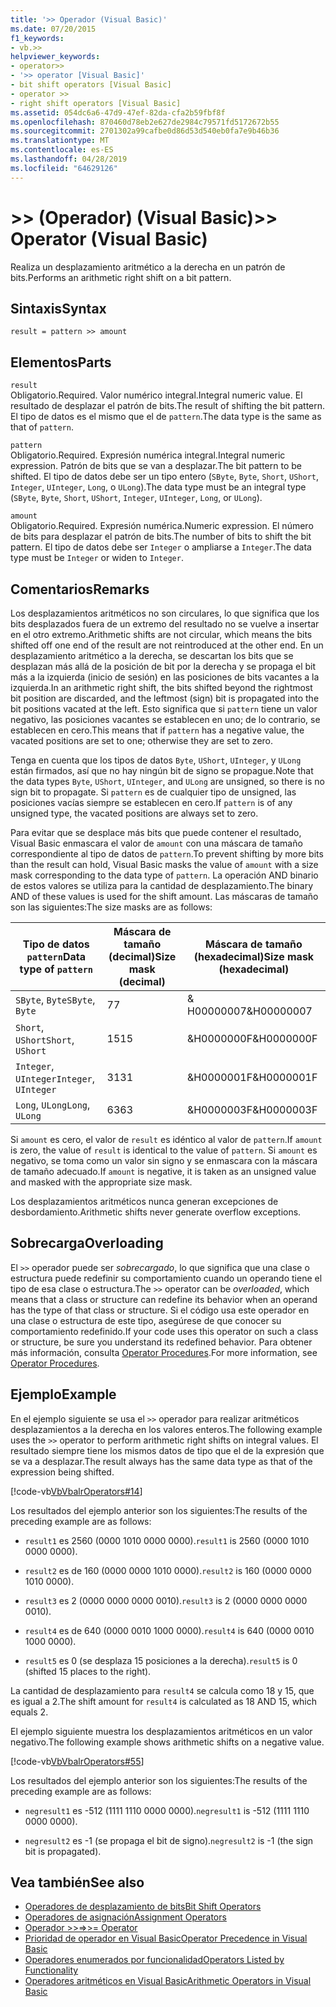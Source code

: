 ```yaml
---
title: '>> Operador (Visual Basic)'
ms.date: 07/20/2015
f1_keywords:
- vb.>>
helpviewer_keywords:
- operator>>
- '>> operator [Visual Basic]'
- bit shift operators [Visual Basic]
- operator >>
- right shift operators [Visual Basic]
ms.assetid: 054dc6a6-47d9-47ef-82da-cfa2b59fbf8f
ms.openlocfilehash: 870460d78eb2e627de2984c79571fd5172672b55
ms.sourcegitcommit: 2701302a99cafbe0d86d53d540eb0fa7e9b46b36
ms.translationtype: MT
ms.contentlocale: es-ES
ms.lasthandoff: 04/28/2019
ms.locfileid: "64629126"
---
```

# <a name="-operator-visual-basic"></a><span data-ttu-id="94dd4-102">>> (Operador) (Visual Basic)</span><span class="sxs-lookup"><span data-stu-id="94dd4-102">>> Operator (Visual Basic)</span></span>
<span data-ttu-id="94dd4-103">Realiza un desplazamiento aritmético a la derecha en un patrón de bits.</span><span class="sxs-lookup"><span data-stu-id="94dd4-103">Performs an arithmetic right shift on a bit pattern.</span></span>  
  
## <a name="syntax"></a><span data-ttu-id="94dd4-104">Sintaxis</span><span class="sxs-lookup"><span data-stu-id="94dd4-104">Syntax</span></span>  
  
```  
result = pattern >> amount  
```  
  
## <a name="parts"></a><span data-ttu-id="94dd4-105">Elementos</span><span class="sxs-lookup"><span data-stu-id="94dd4-105">Parts</span></span>  
 `result`  
 <span data-ttu-id="94dd4-106">Obligatorio.</span><span class="sxs-lookup"><span data-stu-id="94dd4-106">Required.</span></span> <span data-ttu-id="94dd4-107">Valor numérico integral.</span><span class="sxs-lookup"><span data-stu-id="94dd4-107">Integral numeric value.</span></span> <span data-ttu-id="94dd4-108">El resultado de desplazar el patrón de bits.</span><span class="sxs-lookup"><span data-stu-id="94dd4-108">The result of shifting the bit pattern.</span></span> <span data-ttu-id="94dd4-109">El tipo de datos es el mismo que el de `pattern`.</span><span class="sxs-lookup"><span data-stu-id="94dd4-109">The data type is the same as that of `pattern`.</span></span>  
  
 `pattern`  
 <span data-ttu-id="94dd4-110">Obligatorio.</span><span class="sxs-lookup"><span data-stu-id="94dd4-110">Required.</span></span> <span data-ttu-id="94dd4-111">Expresión numérica integral.</span><span class="sxs-lookup"><span data-stu-id="94dd4-111">Integral numeric expression.</span></span> <span data-ttu-id="94dd4-112">Patrón de bits que se van a desplazar.</span><span class="sxs-lookup"><span data-stu-id="94dd4-112">The bit pattern to be shifted.</span></span> <span data-ttu-id="94dd4-113">El tipo de datos debe ser un tipo entero (`SByte`, `Byte`, `Short`, `UShort`, `Integer`, `UInteger`, `Long`, o `ULong`).</span><span class="sxs-lookup"><span data-stu-id="94dd4-113">The data type must be an integral type (`SByte`, `Byte`, `Short`, `UShort`, `Integer`, `UInteger`, `Long`, or `ULong`).</span></span>  
  
 `amount`  
 <span data-ttu-id="94dd4-114">Obligatorio.</span><span class="sxs-lookup"><span data-stu-id="94dd4-114">Required.</span></span> <span data-ttu-id="94dd4-115">Expresión numérica.</span><span class="sxs-lookup"><span data-stu-id="94dd4-115">Numeric expression.</span></span> <span data-ttu-id="94dd4-116">El número de bits para desplazar el patrón de bits.</span><span class="sxs-lookup"><span data-stu-id="94dd4-116">The number of bits to shift the bit pattern.</span></span> <span data-ttu-id="94dd4-117">El tipo de datos debe ser `Integer` o ampliarse a `Integer`.</span><span class="sxs-lookup"><span data-stu-id="94dd4-117">The data type must be `Integer` or widen to `Integer`.</span></span>  
  
## <a name="remarks"></a><span data-ttu-id="94dd4-118">Comentarios</span><span class="sxs-lookup"><span data-stu-id="94dd4-118">Remarks</span></span>  
 <span data-ttu-id="94dd4-119">Los desplazamientos aritméticos no son circulares, lo que significa que los bits desplazados fuera de un extremo del resultado no se vuelve a insertar en el otro extremo.</span><span class="sxs-lookup"><span data-stu-id="94dd4-119">Arithmetic shifts are not circular, which means the bits shifted off one end of the result are not reintroduced at the other end.</span></span> <span data-ttu-id="94dd4-120">En un desplazamiento aritmético a la derecha, se descartan los bits que se desplazan más allá de la posición de bit por la derecha y se propaga el bit más a la izquierda (inicio de sesión) en las posiciones de bits vacantes a la izquierda.</span><span class="sxs-lookup"><span data-stu-id="94dd4-120">In an arithmetic right shift, the bits shifted beyond the rightmost bit position are discarded, and the leftmost (sign) bit is propagated into the bit positions vacated at the left.</span></span> <span data-ttu-id="94dd4-121">Esto significa que si `pattern` tiene un valor negativo, las posiciones vacantes se establecen en uno; de lo contrario, se establecen en cero.</span><span class="sxs-lookup"><span data-stu-id="94dd4-121">This means that if `pattern` has a negative value, the vacated positions are set to one; otherwise they are set to zero.</span></span>  
  
 <span data-ttu-id="94dd4-122">Tenga en cuenta que los tipos de datos `Byte`, `UShort`, `UInteger`, y `ULong` están firmados, así que no hay ningún bit de signo se propague.</span><span class="sxs-lookup"><span data-stu-id="94dd4-122">Note that the data types `Byte`, `UShort`, `UInteger`, and `ULong` are unsigned, so there is no sign bit to propagate.</span></span> <span data-ttu-id="94dd4-123">Si `pattern` es de cualquier tipo de unsigned, las posiciones vacías siempre se establecen en cero.</span><span class="sxs-lookup"><span data-stu-id="94dd4-123">If `pattern` is of any unsigned type, the vacated positions are always set to zero.</span></span>  
  
 <span data-ttu-id="94dd4-124">Para evitar que se desplace más bits que puede contener el resultado, Visual Basic enmascara el valor de `amount` con una máscara de tamaño correspondiente al tipo de datos de `pattern`.</span><span class="sxs-lookup"><span data-stu-id="94dd4-124">To prevent shifting by more bits than the result can hold, Visual Basic masks the value of `amount` with a size mask corresponding to the data type of `pattern`.</span></span> <span data-ttu-id="94dd4-125">La operación AND binario de estos valores se utiliza para la cantidad de desplazamiento.</span><span class="sxs-lookup"><span data-stu-id="94dd4-125">The binary AND of these values is used for the shift amount.</span></span> <span data-ttu-id="94dd4-126">Las máscaras de tamaño son las siguientes:</span><span class="sxs-lookup"><span data-stu-id="94dd4-126">The size masks are as follows:</span></span>  
  
|<span data-ttu-id="94dd4-127">Tipo de datos `pattern`</span><span class="sxs-lookup"><span data-stu-id="94dd4-127">Data type of `pattern`</span></span>|<span data-ttu-id="94dd4-128">Máscara de tamaño (decimal)</span><span class="sxs-lookup"><span data-stu-id="94dd4-128">Size mask (decimal)</span></span>|<span data-ttu-id="94dd4-129">Máscara de tamaño (hexadecimal)</span><span class="sxs-lookup"><span data-stu-id="94dd4-129">Size mask (hexadecimal)</span></span>|  
|----------------------------|---------------------------|-------------------------------|  
|<span data-ttu-id="94dd4-130">`SByte`, `Byte`</span><span class="sxs-lookup"><span data-stu-id="94dd4-130">`SByte`, `Byte`</span></span>|<span data-ttu-id="94dd4-131">7</span><span class="sxs-lookup"><span data-stu-id="94dd4-131">7</span></span>|<span data-ttu-id="94dd4-132">&AMP; H00000007</span><span class="sxs-lookup"><span data-stu-id="94dd4-132">&H00000007</span></span>|  
|<span data-ttu-id="94dd4-133">`Short`, `UShort`</span><span class="sxs-lookup"><span data-stu-id="94dd4-133">`Short`, `UShort`</span></span>|<span data-ttu-id="94dd4-134">15</span><span class="sxs-lookup"><span data-stu-id="94dd4-134">15</span></span>|<span data-ttu-id="94dd4-135">&H0000000F</span><span class="sxs-lookup"><span data-stu-id="94dd4-135">&H0000000F</span></span>|  
|<span data-ttu-id="94dd4-136">`Integer`, `UInteger`</span><span class="sxs-lookup"><span data-stu-id="94dd4-136">`Integer`, `UInteger`</span></span>|<span data-ttu-id="94dd4-137">31</span><span class="sxs-lookup"><span data-stu-id="94dd4-137">31</span></span>|<span data-ttu-id="94dd4-138">&H0000001F</span><span class="sxs-lookup"><span data-stu-id="94dd4-138">&H0000001F</span></span>|  
|<span data-ttu-id="94dd4-139">`Long`, `ULong`</span><span class="sxs-lookup"><span data-stu-id="94dd4-139">`Long`, `ULong`</span></span>|<span data-ttu-id="94dd4-140">63</span><span class="sxs-lookup"><span data-stu-id="94dd4-140">63</span></span>|<span data-ttu-id="94dd4-141">&H0000003F</span><span class="sxs-lookup"><span data-stu-id="94dd4-141">&H0000003F</span></span>|  
  
 <span data-ttu-id="94dd4-142">Si `amount` es cero, el valor de `result` es idéntico al valor de `pattern`.</span><span class="sxs-lookup"><span data-stu-id="94dd4-142">If `amount` is zero, the value of `result` is identical to the value of `pattern`.</span></span> <span data-ttu-id="94dd4-143">Si `amount` es negativo, se toma como un valor sin signo y se enmascara con la máscara de tamaño adecuado.</span><span class="sxs-lookup"><span data-stu-id="94dd4-143">If `amount` is negative, it is taken as an unsigned value and masked with the appropriate size mask.</span></span>  
  
 <span data-ttu-id="94dd4-144">Los desplazamientos aritméticos nunca generan excepciones de desbordamiento.</span><span class="sxs-lookup"><span data-stu-id="94dd4-144">Arithmetic shifts never generate overflow exceptions.</span></span>  
  
## <a name="overloading"></a><span data-ttu-id="94dd4-145">Sobrecarga</span><span class="sxs-lookup"><span data-stu-id="94dd4-145">Overloading</span></span>  
 <span data-ttu-id="94dd4-146">El `>>` operador puede ser *sobrecargado*, lo que significa que una clase o estructura puede redefinir su comportamiento cuando un operando tiene el tipo de esa clase o estructura.</span><span class="sxs-lookup"><span data-stu-id="94dd4-146">The `>>` operator can be *overloaded*, which means that a class or structure can redefine its behavior when an operand has the type of that class or structure.</span></span> <span data-ttu-id="94dd4-147">Si el código usa este operador en una clase o estructura de este tipo, asegúrese de que conocer su comportamiento redefinido.</span><span class="sxs-lookup"><span data-stu-id="94dd4-147">If your code uses this operator on such a class or structure, be sure you understand its redefined behavior.</span></span> <span data-ttu-id="94dd4-148">Para obtener más información, consulta [Operator Procedures](../../../visual-basic/programming-guide/language-features/procedures/operator-procedures.md).</span><span class="sxs-lookup"><span data-stu-id="94dd4-148">For more information, see [Operator Procedures](../../../visual-basic/programming-guide/language-features/procedures/operator-procedures.md).</span></span>  
  
## <a name="example"></a><span data-ttu-id="94dd4-149">Ejemplo</span><span class="sxs-lookup"><span data-stu-id="94dd4-149">Example</span></span>  
 <span data-ttu-id="94dd4-150">En el ejemplo siguiente se usa el `>>` operador para realizar aritméticos desplazamientos a la derecha en los valores enteros.</span><span class="sxs-lookup"><span data-stu-id="94dd4-150">The following example uses the `>>` operator to perform arithmetic right shifts on integral values.</span></span> <span data-ttu-id="94dd4-151">El resultado siempre tiene los mismos datos de tipo que el de la expresión que se va a desplazar.</span><span class="sxs-lookup"><span data-stu-id="94dd4-151">The result always has the same data type as that of the expression being shifted.</span></span>  
  
 [!code-vb[VbVbalrOperators#14](~/samples/snippets/visualbasic/VS_Snippets_VBCSharp/VbVbalrOperators/VB/Class1.vb#14)]  
  
 <span data-ttu-id="94dd4-152">Los resultados del ejemplo anterior son los siguientes:</span><span class="sxs-lookup"><span data-stu-id="94dd4-152">The results of the preceding example are as follows:</span></span>  
  
- <span data-ttu-id="94dd4-153">`result1` es 2560 (0000 1010 0000 0000).</span><span class="sxs-lookup"><span data-stu-id="94dd4-153">`result1` is 2560 (0000 1010 0000 0000).</span></span>  
  
- <span data-ttu-id="94dd4-154">`result2` es de 160 (0000 0000 1010 0000).</span><span class="sxs-lookup"><span data-stu-id="94dd4-154">`result2` is 160 (0000 0000 1010 0000).</span></span>  
  
- <span data-ttu-id="94dd4-155">`result3` es 2 (0000 0000 0000 0010).</span><span class="sxs-lookup"><span data-stu-id="94dd4-155">`result3` is 2 (0000 0000 0000 0010).</span></span>  
  
- <span data-ttu-id="94dd4-156">`result4` es de 640 (0000 0010 1000 0000).</span><span class="sxs-lookup"><span data-stu-id="94dd4-156">`result4` is 640 (0000 0010 1000 0000).</span></span>  
  
- <span data-ttu-id="94dd4-157">`result5` es 0 (se desplaza 15 posiciones a la derecha).</span><span class="sxs-lookup"><span data-stu-id="94dd4-157">`result5` is 0 (shifted 15 places to the right).</span></span>  
  
 <span data-ttu-id="94dd4-158">La cantidad de desplazamiento para `result4` se calcula como 18 y 15, que es igual a 2.</span><span class="sxs-lookup"><span data-stu-id="94dd4-158">The shift amount for `result4` is calculated as 18 AND 15, which equals 2.</span></span>  
  
 <span data-ttu-id="94dd4-159">El ejemplo siguiente muestra los desplazamientos aritméticos en un valor negativo.</span><span class="sxs-lookup"><span data-stu-id="94dd4-159">The following example shows arithmetic shifts on a negative value.</span></span>  
  
 [!code-vb[VbVbalrOperators#55](~/samples/snippets/visualbasic/VS_Snippets_VBCSharp/VbVbalrOperators/VB/Class1.vb#55)]  
  
 <span data-ttu-id="94dd4-160">Los resultados del ejemplo anterior son los siguientes:</span><span class="sxs-lookup"><span data-stu-id="94dd4-160">The results of the preceding example are as follows:</span></span>  
  
- <span data-ttu-id="94dd4-161">`negresult1` es -512 (1111 1110 0000 0000).</span><span class="sxs-lookup"><span data-stu-id="94dd4-161">`negresult1` is -512 (1111 1110 0000 0000).</span></span>  
  
- <span data-ttu-id="94dd4-162">`negresult2` es -1 (se propaga el bit de signo).</span><span class="sxs-lookup"><span data-stu-id="94dd4-162">`negresult2` is -1 (the sign bit is propagated).</span></span>  
  
## <a name="see-also"></a><span data-ttu-id="94dd4-163">Vea también</span><span class="sxs-lookup"><span data-stu-id="94dd4-163">See also</span></span>

- [<span data-ttu-id="94dd4-164">Operadores de desplazamiento de bits</span><span class="sxs-lookup"><span data-stu-id="94dd4-164">Bit Shift Operators</span></span>](../../../visual-basic/language-reference/operators/bit-shift-operators.md)
- [<span data-ttu-id="94dd4-165">Operadores de asignación</span><span class="sxs-lookup"><span data-stu-id="94dd4-165">Assignment Operators</span></span>](../../../visual-basic/language-reference/operators/assignment-operators.md)
- [<span data-ttu-id="94dd4-166">Operador >>=</span><span class="sxs-lookup"><span data-stu-id="94dd4-166">>>= Operator</span></span>](../../../visual-basic/language-reference/operators/right-shift-assignment-operator.md)
- [<span data-ttu-id="94dd4-167">Prioridad de operador en Visual Basic</span><span class="sxs-lookup"><span data-stu-id="94dd4-167">Operator Precedence in Visual Basic</span></span>](../../../visual-basic/language-reference/operators/operator-precedence.md)
- [<span data-ttu-id="94dd4-168">Operadores enumerados por funcionalidad</span><span class="sxs-lookup"><span data-stu-id="94dd4-168">Operators Listed by Functionality</span></span>](../../../visual-basic/language-reference/operators/operators-listed-by-functionality.md)
- [<span data-ttu-id="94dd4-169">Operadores aritméticos en Visual Basic</span><span class="sxs-lookup"><span data-stu-id="94dd4-169">Arithmetic Operators in Visual Basic</span></span>](../../../visual-basic/programming-guide/language-features/operators-and-expressions/arithmetic-operators.md)
